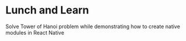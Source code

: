 # Lunch and Learn

Solve Tower of Hanoi problem while demonstrating how to create native modules in React Native
